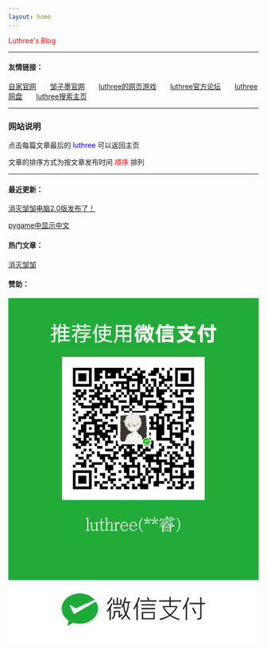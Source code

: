 ```yaml
---
layout: home
---
```


<font color="red">Luthree's Blog</font>

------

#### 友情链接：

[自家官网](https://zjxp.luthree.tk)&ensp;&ensp;&ensp;&ensp;[邹子墨官网](https://zzm.luthree.tk)&ensp;&ensp;&ensp;&ensp;[luthree的网页游戏](http://luthree-game.tk)&ensp;&ensp;&ensp;&ensp;[luthree官方论坛](http://bbs.luthree.ml)&ensp;&ensp;&ensp;&ensp;[luthree网盘](http://pan.luthree.tk)&ensp;&ensp;&ensp;&ensp;[luthree搜索主页](https://s.luthree.tk/)

------

### 网站说明

点击每篇文章最后的 <font color="blue"> luthree </font> 可以返回主页

文章的排序方式为按文章发布时间 <font color="red">顺序</font> 排列

------

#### 最近更新：

[消灭邹邹电脑2.0版发布了！](https://luthree.tk/posts/2021-11-15-1_%E6%B6%88%E7%81%AD%E9%82%B9%E9%82%B9.html)

[pygame中显示中文](https://luthree.tk/posts/2021-11-27-1_Python-Pygame%E4%B8%AD%E6%98%BE%E7%A4%BA%E4%B8%AD%E6%96%87%E6%96%87%E5%AD%97.html)

#### 热门文章：

[消灭邹邹](https://luthree.tk/posts/2021-11-15-1_%E6%B6%88%E7%81%AD%E9%82%B9%E9%82%B9.html)

#### 赞助：

![微信收款码](/img/mm_facetoface_collect_qrcode_1632534792604.png "赞助")
